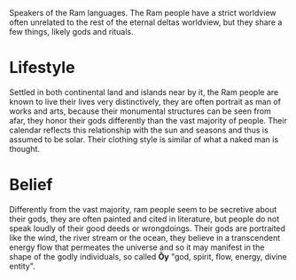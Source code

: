 Speakers of the Ram languages. The Ram people have a strict worldview often unrelated to the rest of the eternal deltas worldview, but they share a few things, likely gods and rituals. 

# Lifestyle 
Settled in both continental land and islands near by it, the Ram people are known to live their lives very distinctively, they are often portrait as man of works and arts, because their monumental structures can be seen from afar, they honor their gods differently than the vast majority of people. Their calendar reflects this relationship with the sun and seasons and thus is assumed to be solar. Their clothing style is similar of what a naked man is thought. 

# Belief 
Differently from the vast majority, ram people seem to be secretive about their gods, they are often painted and cited in literature, but people do not speak loudly of their good deeds or wrongdoings. Their gods are portraited like the wind, the river stream or the ocean, they believe in a transcendent energy flow that permeates the universe and so it may manifest in the shape of the godly individuals, so called **Ôy** "god, spirit, flow, energy, divine entity".
